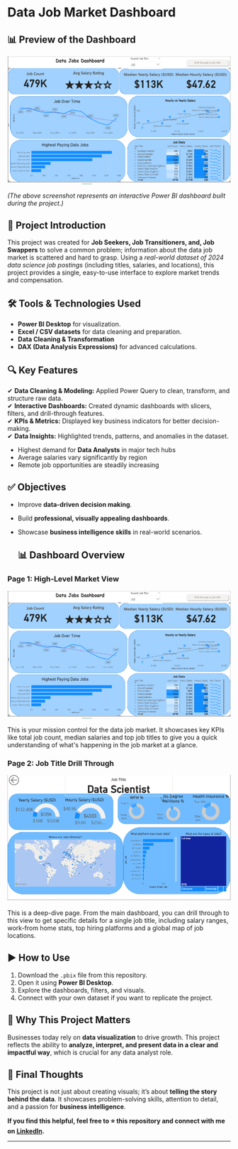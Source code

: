
# Data Job Market Dashboard
## 📊 Preview of the Dashboard
![Dashboard Preview](images/Project%201.PNG)

*(The above screenshot represents an interactive Power BI dashboard built during the project.)*

## 📌 Project Introduction
This project was created for **Job Seekers, Job Transitioners, and, Job Swappers** to solve a common problem; information about the data job market is scattered and hard to grasp. Using a *real-world dataset of 2024 data science job postings* (including titles, salaries, and locations), this project provides a single, easy-to-use interface to explore market trends and compensation.

## 🛠 Tools & Technologies Used
- **Power BI Desktop** for visualization.
- **Excel / CSV datasets** for data cleaning and preparation.
- **Data Cleaning & Transformation**
- **DAX (Data Analysis Expressions)**  for advanced calculations.


## 🔍 Key Features
✔ **Data Cleaning & Modeling:** Applied Power Query to clean, transform, and structure raw data.  
✔ **Interactive Dashboards:** Created dynamic dashboards with slicers, filters, and drill-through features.  
✔ **KPIs & Metrics:** Displayed key business indicators for better decision-making.  
✔ **Data Insights:** Highlighted trends, patterns, and anomalies in the dataset.  
- Highest demand for **Data Analysts** in major tech hubs
- Average salaries vary significantly by region
- Remote job opportunities are steadily increasing

## ✅ Objectives
- Improve **data-driven decision making**.
- Build **professional, visually appealing dashboards**.
- Showcase **business intelligence skills** in real-world scenarios.

  ## 📊 Dashboard Overview

### Page 1: High-Level Market View

![Dashboard Preview](images/Project%201.PNG)

This is your mission control for the data job market. It showcases key KPIs like total job count, median salaries and top job titles to give you a quick understanding of what's happening in the job market at a glance.

### Page 2: Job Title Drill Through

![Dashboard Preview](images/Project%202.png)

This is a deep-dive page. From the main dashboard, you can drill through to this view to get specific details for a single job title, including salary ranges, work-from home stats, top hiring platforms and a global map of job locations.

## ▶ How to Use
1. Download the `.pbix` file from this repository.
2. Open it using **Power BI Desktop**.
3. Explore the dashboards, filters, and visuals.
4. Connect with your own dataset if you want to replicate the project.

## 🚀 Why This Project Matters
Businesses today rely on **data visualization** to drive growth. This project reflects the ability to **analyze, interpret, and present data in a clear and impactful way**, which is crucial for any data analyst role.

## 🙌 Final Thoughts
This project is not just about creating visuals; it’s about **telling the story behind the data**. It showcases problem-solving skills, attention to detail, and a passion for **business intelligence**.

**If you find this helpful, feel free to ⭐ this repository and connect with me on [LinkedIn](https://www.linkedin.com/in/chukwuma-duru-2896ab333?utm_source=share&utm_campaign=share_via&utm_content=profile&utm_medium=android_app).**

---


